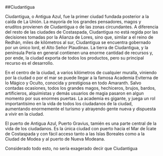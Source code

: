 ##Ciudantigua

Ciudantigua, o Antigua Azul, fue la primer ciudad fundada posterior a la caída de La Unión. La mayoría de los grandes pensadores, magos y eruditos provienen de Ciudantigua o de las zonas circundantes. A diferencia del resto de las ciudades de Costaspada, Ciudantigua no está regida por las decisiones tomadas por la Alianza de Lores, sino que, similar a el reino de Redhán, miles de kilómetros al sur, Ciudantigua se encuentra gobernado por un único lord, el Alto Señor Plaudinax. La tierra de Ciudantigua, y la península Peria en general contienen una enorme cantidad de recursos y, por ende, la ciudad exporta de todos los productos, pero su principal recurso es el desarrollo.

En el centro de la ciudad, a varios kilómetros de cualquier muralla, viniendo por la ciudad o por el mar se puede llegar a la famosa Academia Eviterna de lo Mágico y Oculto, conocida y prestigiosa en todo Amaranth. Salvo contadas ocasiones, todos los grandes magos, hechiceros, brujos, bardos, artificieros, alquimistas y demás usuarios de magia pasaron en algun momento por sus enormes puertas. La academia es gigante, y juega un rol importantísimo en la vida de todos los ciudadanos de la ciudad, aumentando enormemente el turismo y atrayendo gente nueva y dispuesta a vivir en la ciudad.

El puerto de Antigua Azul, Puerto Gravius, tamién es una parte central de la vida de los ciudadanos. Es la única ciudad con puerto hacia el Mar de Ícate de Costaspada y con fácil acceso tanto a las Islas Boreales como a la Ciudad de Modea y al puerto de Nueva Modeana.

Considerado todo esto, no sería exagerado decir que Ciudantigua